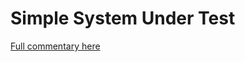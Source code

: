 # Simple System Under Test

[Full commentary
here](https://softwaretestingqalyit2018test.github.io/JavaTest/) 
